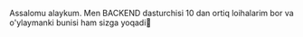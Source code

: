 Assalomu alaykum. Men BACKEND dasturchisi 10 dan ortiq loihalarim bor va o'ylaymanki bunisi ham sizga yoqadi🙂
